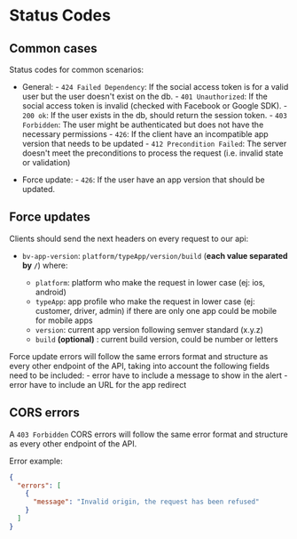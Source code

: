 # Status Codes

Common cases
--------------

Status codes for common scenarios:

* General:
        - `424 Failed Dependency`: If the social access token is for a valid user but the user doesn't exist on the db.
        - `401 Unauthorized`: If the social access token is invalid (checked with Facebook or Google SDK).
        - `200 ok`: If the user exists in the db, should return the session token.
        - `403 Forbidden`: The user might be authenticated but does not have the necessary permissions
        - `426`: If the client have an incompatible app version that needs to be updated
        - `412 Precondition Failed`: The server doesn't meet the preconditions to process the request (i.e. invalid state or validation)

* Force update:
        - `426`: If the user have an app version that should be updated.

Force updates
-------------

Clients should send the next headers on every request to our api:

  * `bv-app-version`: `platform/typeApp/version/build` (**each value separated by `/`**) where:

    - `platform`: platform who make the request in lower case (ej: ios, android)
    - `typeApp`: app profile who make the request in lower case (ej: customer, driver, admin) if there are only one app could be mobile for mobile apps
    - `version`: current app version following semver standard (x.y.z)
    - `build` **(optional)** : current build version, could be number or letters

Force update errors will follow the same errors format and structure as every other endpoint of the API, taking into account the following fields need to be included:
    - error have to include a message to show in the alert
    - error have to include an URL for the app redirect

CORS errors
-----------

A `403 Forbidden`
CORS errors will follow the same error format and structure as every other endpoint of the API.

Error example:
```json
{
  "errors": [
    {
      "message": "Invalid origin, the request has been refused"
    }
  ]
}
```
